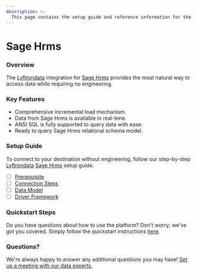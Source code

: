 ```yaml
---
description: >-
  This page contains the setup guide and reference information for the Sage Hrms source connector.
---
```


# Sage Hrms

### Overview

The [Lyftrondata](https://www.lyftrondata.com/) integration for [Sage Hrms](None) provides the most natural way to access data while requiring no engineering.

### Key Features

* Comprehensive incremental load mechanism.
* Data from Sage Hrms is available in real-time.&#x20;
* ANSI SQL is fully supported to query data with ease.
* Ready to query Sage Hrms relational schema model.

### Setup Guide

To connect to your destination without engineering, follow our step-by-step [Lyftrondata](https://www.lyftrondata.com/)  [Sage Hrms](None) setup guide.

* [ ] [Prerequisite](prerequisite.md)
* [ ] [Connection Steps](connection-steps.md)
* [ ] [Data Model](data-model/erd.md)
* [ ] [Driver Framework](driver-framework/)

### Quickstart Steps

Do you have questions about how to use the platform? Don't worry; we've got you covered. Simply follow the quickstart instructions [here](../README.md).

### Questions? <a href="#questions" id="questions"></a>

We're always happy to answer any additional questions you may have! [Set up a meeting with our data experts.](https://www.lyftrondata.com/book-a-meeting/)

